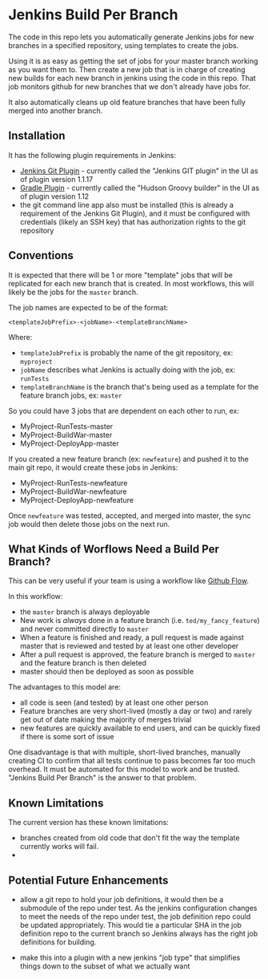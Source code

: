Jenkins Build Per Branch
========================

The code in this repo lets you automatically generate Jenkins jobs for new branches in a specified repository, using templates to create the jobs.

Using it is as easy as getting the set of jobs for your master branch working as you want them to.  Then create a new job that is in charge of creating new builds for each new branch in jenkins using the code in this repo.  That job monitors github for new branches that we don't already have jobs for.

It also automatically cleans up old feature branches that have been fully merged into another branch.

Installation
------------

It has the following plugin requirements in Jenkins:

* [Jenkins Git Plugin](https://wiki.jenkins-ci.org/display/JENKINS/Git+Plugin) - currently called the "Jenkins GIT plugin" in the UI as of plugin version 1.1.17
* [Gradle Plugin](https://wiki.jenkins-ci.org/display/JENKINS/Groovy+plugin) - currently called the "Hudson Groovy builder" in the UI as of plugin version 1.12
* the git command line app also must be installed (this is already a requirement of the Jenkins Git Plugin), and it must be configured with credentials (likely an SSH key) that has authorization rights to the git repository


Conventions
-----------

It is expected that there will be 1 or more "template" jobs that will be replicated for each new branch that is created.  In most workflows, this will likely be the jobs for the `master` branch.

The job names are expected to be of the format:

    <templateJobPrefix>-<jobName>-<templateBranchName>

Where:

* `templateJobPrefix` is probably the name of the git repository, ex: `myproject`
* `jobName` describes what Jenkins is actually doing with the job, ex: `runTests`
* `templateBranchName` is the branch that's being used as a template for the feature branch jobs, ex: `master`

So you could have 3 jobs that are dependent on each other to run, ex:

* MyProject-RunTests-master
* MyProject-BuildWar-master
* MyProject-DeployApp-master

If you created a new feature branch (ex: `newfeature`) and pushed it to the main git repo, it would create these jobs in Jenkins:

* MyProject-RunTests-newfeature
* MyProject-BuildWar-newfeature
* MyProject-DeployApp-newfeature

Once `newfeature` was tested, accepted, and merged into master, the sync job would then delete those jobs on the next run.

What Kinds of Worflows Need a Build Per Branch?
-----------------------------------------------

This can be very useful if your team is using a workflow like [Github Flow](http://scottchacon.com/2011/08/31/github-flow.html).

In this workflow:

* the `master` branch is always deployable
* New work is _always_ done in a feature branch (i.e. `ted/my_fancy_feature`) and never committed directly to `master`  
* When a feature is finished and ready, a pull request is made against master that is reviewed and tested by at least one other developer 
* After a pull request is approved, the feature branch is merged to `master` and the feature branch is then deleted
* master should then be deployed as soon as possible

The advantages to this model are:

* all code is seen (and tested) by at least one other person
* Feature branches are very short-lived (mostly a day or two) and rarely get out of date making the majority of merges trivial
* new features are quickly available to end users, and can be quickly fixed if there is some sort of issue

One disadvantage is that with multiple, short-lived branches, manually creating CI to confirm that all tests continue to pass becomes far too much overhead.  It must be automated for this model to work and be trusted.  "Jenkins Build Per Branch" is the answer to that problem.


Known Limitations
-----------------

The current version has these known limitations:

* branches created from old code that don't fit the way the template currently works will fail.
* 


Potential Future Enhancements
-----------------------------

* allow a git repo to hold your job definitions, it would then be a submodule of the repo under test.  As the jenkins configuration changes to meet the needs of the repo under test, the job definition repo could be updated appropriately.  This would tie a particular SHA in the job definition repo to the current branch so Jenkins always has the right job definitions for building.

* make this into a plugin with a new jenkins "job type" that simplifies things down to the subset of what we actually want
